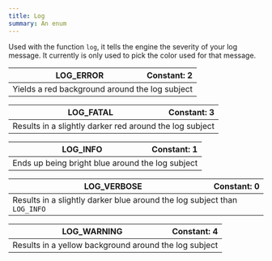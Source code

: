 ```yaml
---
title: Log
summary: An enum
---
```



Used with the function `log`, it tells the engine the severity of your log message. It currently is only used to pick the color used for that message.

| LOG_ERROR <span style="float: right;">Constant: 2</span> |
| ------------------- |
| Yields a red background around the log subject |

| LOG_FATAL <span style="float: right;">Constant: 3</span> |
| ------------------- |
| Results in a slightly darker red around the log subject |

| LOG_INFO <span style="float: right;">Constant: 1</span> |
| ------------------- |
| Ends up being bright blue around the log subject |

| LOG_VERBOSE <span style="float: right;">Constant: 0</span> |
| ------------------- |
| Results in a slightly darker blue around the log subject than `LOG_INFO` |

| LOG_WARNING <span style="float: right;">Constant: 4</span> |
| ------------------- |
| Results in a yellow background around the log subject |

